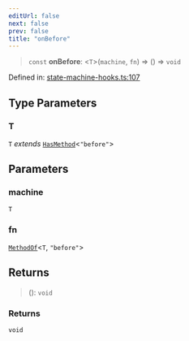 ```yaml
---
editUrl: false
next: false
prev: false
title: "onBefore"
---
```


> `const` **onBefore**: \<`T`\>(`machine`, `fn`) => () => `void`

Defined in: [state-machine-hooks.ts:107](https://github.com/WinstonFassett/matchina/blob/2d22b2187dda803854f54b63fe09d04bd833387d/src/state-machine-hooks.ts#L107)

## Type Parameters

### T

`T` *extends* [`HasMethod`](/docs/src/content/docs/reference/type-aliases/hasmethod/)\<`"before"`\>

## Parameters

### machine

`T`

### fn

[`MethodOf`](/docs/src/content/docs/reference/type-aliases/methodof/)\<`T`, `"before"`\>

## Returns

> (): `void`

### Returns

`void`
